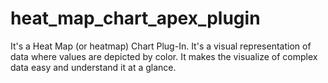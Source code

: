 # heat_map_chart_apex_plugin
It's a Heat Map (or heatmap) Chart Plug-In. It's a visual representation of data where values are depicted by color. It makes the visualize of complex data easy and understand it at a glance.
